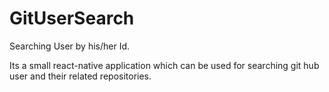 # GitUserSearch
Searching User by his/her Id.

Its a small react-native application which can be used for searching git hub user and their related repositories.
